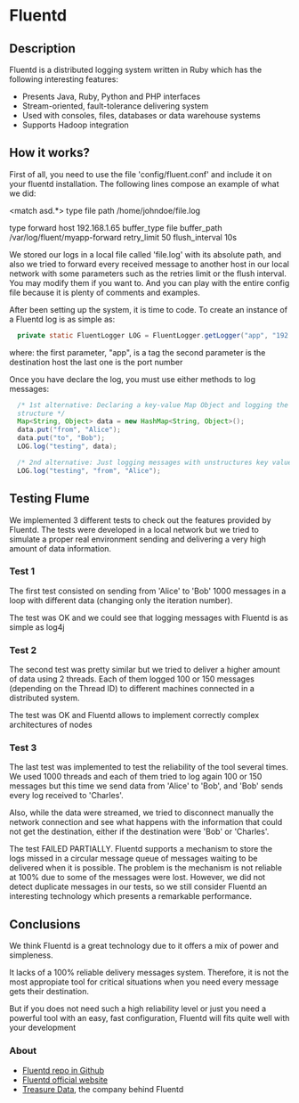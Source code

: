 Fluentd
===========================


## Description

Fluentd is a distributed logging system written in Ruby which has the
following interesting features:

* Presents Java, Ruby, Python and PHP interfaces
* Stream-oriented, fault-tolerance delivering system
* Used with consoles, files, databases or data warehouse systems
* Supports Hadoop integration



## How it works?

First of all, you need to use the file 'config/fluent.conf' and include it on your fluentd installation. The following lines compose an example of what we did:

<match asd.*>
  type file
  path /home/johndoe/file.log
</match>

<match app.prueba>
  type forward
  host 192.168.1.65
  buffer_type file
  buffer_path /var/log/fluent/myapp-forward
  retry_limit 50
  flush_interval 10s
</match>

We stored our logs in a local file called 'file.log' with its absolute path, and also we tried to forward every received message to another host in our local network with some parameters such as the retries limit or the flush interval. You may modify them if you want to. And you can play with the entire config file because it is plenty of comments and examples.

After been setting up the system, it is time to code. To create an instance of a Fluentd log is as simple as:

```java
  private static FluentLogger LOG = FluentLogger.getLogger("app", "192.168.1.64", 24224);
```

where:
the first parameter, "app", is a tag
the second parameter is the destination host
the last one is the port number

Once you have declare the log, you must use either methods to log
messages:

```java
  /* 1st alternative: Declaring a key-value Map Object and logging the entire
  structure */
  Map<String, Object> data = new HashMap<String, Object>();
  data.put("from", "Alice");
  data.put("to", "Bob");
  LOG.log("testing", data);

  /* 2nd alternative: Just logging messages with unstructures key value */
  LOG.log("testing", "from", "Alice");
```



## Testing Flume

We implemented 3 different tests to check out the features provided by
Fluentd. The tests were developed in a local network but we tried to simulate
a proper real environment sending and delivering a very high amount of
data information.


### Test 1
The first test consisted on sending from 'Alice' to 'Bob' 1000 messages in a
loop with different data (changing only the iteration number).

The test was OK and we could see that logging messages with Fluentd is as simple as log4j


### Test 2
The second test was pretty similar but we tried to deliver a higher amount of
data using 2 threads. Each of them logged 100 or 150 messages (depending on
the Thread ID) to different machines connected in a distributed system.

The test was OK and Fluentd allows to implement correctly complex
architectures of nodes


### Test 3
The last test was implemented to test the reliability of the tool several
times. We used 1000 threads and each of them tried to log again 100 or 150 messages but this
time we send data from 'Alice' to 'Bob', and 'Bob' sends every log received to 'Charles'.

Also, while the data were streamed, we tried to disconnect manually the network
connection and see what happens with the information that could not get the
destination, either if the destination were 'Bob' or 'Charles'.

The test FAILED PARTIALLY. Fluentd supports a mechanism to store the logs
missed in a circular message queue of messages waiting to be delivered when it
is possible. The problem is the mechanism is not reliable at 100% due to some
of the messages were lost. However, we did not detect duplicate messages in
our tests, so we still consider Fluentd an interesting technology which presents a remarkable performance.



## Conclusions

We think Fluentd is a great technology due to it offers a mix of power and
simpleness.

It lacks of a 100% reliable delivery messages system. Therefore, it is not the
most appropiate tool for critical situations when you need every message gets
their destination.

But if you does not need such a high reliability level or just you need a
powerful tool with an easy, fast configuration, Fluentd will fits quite well with your development



### About

- [Fluentd repo in Github](https://github.com/fluent/fluentd/)
- [Fluentd official website](http://fluentd.org/)
- [Treasure Data](http://www.treasure-data.com/), the company behind Fluentd
